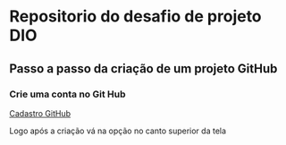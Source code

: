 # Repositorio do desafio de projeto DIO
## Passo a passo da criação de um projeto GitHub

### Crie uma conta no Git Hub
[Cadastro GitHub](https://github.com/)

Logo após a criação vá na opção  no canto superior da tela

